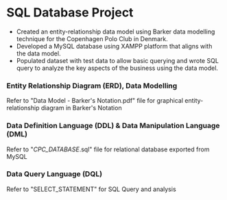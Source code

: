 # SQL Database Project
- Created an entity-relationship data model using Barker data modelling technique for the Copenhagen Polo Club in Denmark. <br />
- Developed a MySQL database using XAMPP platform that aligns with the data model.<br />
- Populated dataset with test data to allow basic querying and wrote SQL query to analyze the key aspects of the business using the data model. 
### Entity Relationship Diagram (ERD), Data Modelling
Refer to "Data Model - Barker's Notation.pdf" file for graphical entity-relationship diagram in Barker's Notation
### Data Definition Language (DDL) & Data Manipulation Language (DML) 
Refer to "_CPC_DATABASE_.sql" file for relational database exported from MySQL
### Data Query Language (DQL)
Refer to "SELECT_STATEMENT" for SQL Query and analysis 
